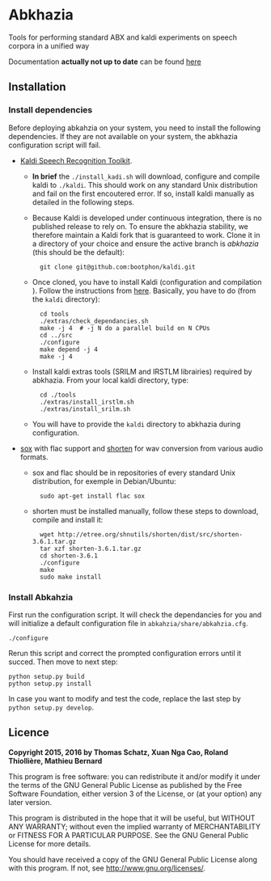 # Abkhazia

Tools for performing standard ABX and kaldi experiments on speech
corpora in a unified way

Documentation **actually not up to date** can be found
[here](https://github.com/bootphon/abkhazia/wiki)


## Installation

### Install dependencies

Before deploying abkahzia on your system, you need to install the
following dependencies. If they are not available on your system, the
abkhazia configuration script will fail.

* [Kaldi Speech Recognition Toolkit](http://kaldi-asr.org).

    * **In brief** the ``./install_kadi.sh`` will download, configure
      and compile kaldi to ``./kaldi``. This should work on any
      standard Unix distribution and fail on the first encoutered
      error. If so, install kaldi manually as detailed in the
      following steps.

	* Because Kaldi is developed under continuous integration, there
      is no published release to rely on. To ensure the abkhazia
      stability, we therefore  maintain a Kaldi fork that is guaranteed to
      work. Clone it in a directory of your choice and ensure the
      active branch is *abkhazia* (this should be the default):

            git clone git@github.com:bootphon/kaldi.git

    * Once cloned, you have to install Kaldi (configuration and
      compilation ). Follow the instructions from
      [here](http://kaldi-asr.org/doc/install.html). Basically, you
      have to do (from the `kaldi` directory):

            cd tools
            ./extras/check_dependancies.sh
            make -j 4  # -j N do a parallel build on N CPUs
            cd ../src
            ./configure
            make depend -j 4
            make -j 4

    * Install kaldi extras tools (SRILM and IRSTLM librairies)
      required by abkhazia. From your local kaldi directory, type:

            cd ./tools
            ./extras/install_irstlm.sh
            ./extras/install_srilm.sh

    * You will have to provide the `kaldi` directory to abkhazia during
      configuration.

* [sox](http://sox.sourceforge.net) with flac support and
  [shorten](http://etree.org/shnutils/shorten) for wav conversion from
  various audio formats.

    * sox and flac should be in repositories of every standard Unix
      distribution, for exemple in Debian/Ubuntu:

    	    sudo apt-get install flac sox

   	* shorten must be installed manually, follow these steps to
      download, compile and install it:

    	    wget http://etree.org/shnutils/shorten/dist/src/shorten-3.6.1.tar.gz
            tar xzf shorten-3.6.1.tar.gz
            cd shorten-3.6.1
            ./configure
            make
            sudo make install


### Install Abkahzia

First run the configuration script. It will check the dependancies for
you and will initialize a default configuration file in
`abkahzia/share/abkahzia.cfg`.

    ./configure

 Rerun this script and correct the prompted configuration errors until
 it succed. Then move to next step:

    python setup.py build
    python setup.py install

In case you want to modify and test the code, replace the last step by
``python setup.py develop``.


## Licence

**Copyright 2015, 2016 by Thomas Schatz, Xuan Nga Cao, Roland Thiollière, Mathieu Bernard**

This program is free software: you can redistribute it and/or modify
it under the terms of the GNU General Public License as published by
the Free Software Foundation, either version 3 of the License, or
(at your option) any later version.

This program is distributed in the hope that it will be useful,
but WITHOUT ANY WARRANTY; without even the implied warranty of
MERCHANTABILITY or FITNESS FOR A PARTICULAR PURPOSE.  See the
GNU General Public License for more details.

You should have received a copy of the GNU General Public License
along with this program.  If not, see <http://www.gnu.org/licenses/>.
